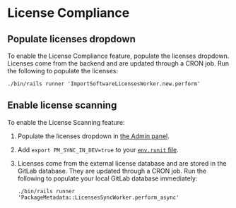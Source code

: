 # License Compliance

## Populate licenses dropdown

To enable the License Compliance feature, populate the licenses dropdown.
Licenses come from the backend and are updated through a CRON job. Run the following to populate the licenses:

```shell
./bin/rails runner 'ImportSoftwareLicensesWorker.new.perform'
```

## Enable license scanning

To enable the License Scanning feature:

1. Populate the licenses dropdown in [the Admin panel](https://docs.gitlab.com/ee/administration/settings/security_and_compliance.html#choose-package-registry-metadata-to-sync). 
1. Add `export PM_SYNC_IN_DEV=true` to your [`env.runit` file](../runit.md#modifying-environment-configuration-for-services).
1. Licenses come from the external license database and are stored in the GitLab database. They are updated through a CRON job. Run the following to populate your local GitLab database immediately: 

   ```shell
   ./bin/rails runner 'PackageMetadata::LicensesSyncWorker.perform_async'
   ```
